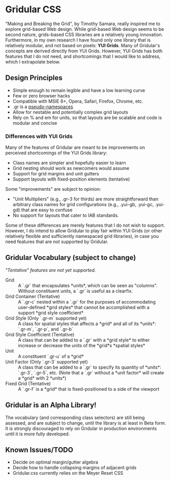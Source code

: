 # Gridular CSS

"Making and Breaking the Grid", by Timothy Samara, really inspired me to explore grid-based Web design. While grid-based Web design seems to be second nature, grids-based CSS libraries are a relatively young innovation. Furthermore, in my own research I have found only one library that is relatively modular, and not based on pixels: **YUI Grids**.  Many of Gridular's concepts are derived directly from YUI Grids. However, YUI Grids has both features that I do not need, and shortcomings that I would like to address, which I extrapolate below.

## Design Principles

* Simple enough to remain legible and have a low learning curve
* Few or zero browser hacks
* Compatible with MSIE 6+, Opera, Safari, Firefox, Chrome, etc.
* .gr is a [pseudo-namespaces](http://meiert.com/en/blog/20070321/css-practice-pseudo-namespaces-in-complex-projects/)
* Allow for nestable and potentially complex grid layouts
* Rely on % and em for units, so that layouts are be scalable and code is modular and concise

### Differences with YUI Grids

Many of the features of Gridular are meant to be improvements on perceived shortcomings of the YUI Grids library:

* Class names are simpler and hopefully easier to learn
* Grid nesting should work as newcomers would assume
* Support for grid margins and unit gutters
* Support layouts with fixed-position elements (tentative)

Some "improvements" are subject to opinion:

* "Unit Multipliers" (e.g., .gr-3 for thirds) are more straightforward than arbitrary class names for grid configurations (e.g., .yui-gb, .yui-gc, .yui-gd) that are easy to confuse
* No support for layouts that cater to IAB standards.

Some of these differences are merely features that I do not wish to support. However, I do intend to allow Gridular to play fair within YUI Grids (or other relatively flexible and sufficiently namespaced grid libraries), in case you need features that are not supported by Gridular.

## Gridular Vocabulary (subject to change)

*"Tentative" features are not yet supported.*

<dl>
  <dt>Grid</dt>
  <dd>A `.gr` that encapsulates *units*, which can be seen as "columns". Without constituent units, a `.gr` is useful as a clearfix.</dd>
  <dt>Grid Container (Tentative)</dt>
  <dd>A `.gr-c` nested within a `.gr` for the purposes of accommodating user-defined *grid styles* that cannot be accomplished with a support *grid style coefficient*</dd>
  <dt>Grid Style (Only `.gr-m` supported yet)</dt>
  <dd>A class for spatial styles that affects a *grid* and all of its *units*: `.gr-m`, `.gr-p`, and `.gr-b`</dd>
  <dt>Grid Style Coefficient (Tentative)</dt>
  <dd>A class that can be added to a `.gr` with a *grid style* to either increase or decrease the units of the *grid*s *spatial styles*</dd>
  <dt>Unit</dt>
  <dd>A constituent `.gr-u` of a *grid*</dd>
  <dt>Unit Factor (Only `.gr-3` supported yet)</dt>
  <dd>A class that can be added to a `.gr` to specify its quantity of *units*: `.gr-3`, `.gr-5`, etc. (Note that a `.gr` without a *unit factor* will create a *grid* with 2 *units*)
  <dt>Fixed Grid (Tentative)</dt>
  <dd>A `.gr-f` is a *grid* that is fixed-positioned to a side of the viewport</dd>
</dl>

## Gridular is an Alpha Library!

The vocabulary (and corresponding class selectors) are still being assessed, and are subject to change, until the library is at least in Beta form. It is strongly discouraged to rely on Gridular in production environments until it is more fully developed.

## Known Issues/TODO

* Decide on optimal margin/gutter algebra
* Decide how to handle collapsing margins of adjacent grids
* Gridular.css currently relies on the Meyer Reset CSS

